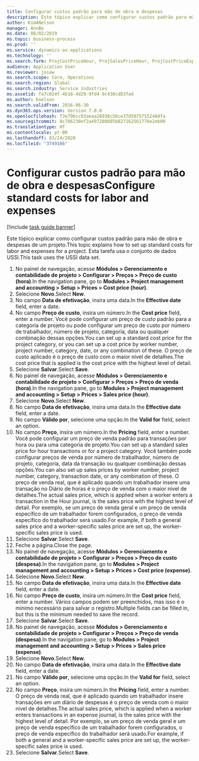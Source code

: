 ```yaml
---
title: Configurar custos padrão para mão de obra e despesas
description: Este tópico explicar como configurar custos padrão para mão de obra e despesas de um projeto.
author: KimANelson
manager: AnnBe
ms.date: 08/02/2019
ms.topic: business-process
ms.prod: ''
ms.service: dynamics-ax-applications
ms.technology: ''
ms.search.form: ProjCostPriceHour, ProjSalesPriceHour, ProjCostPriceExpense, ProjSalesPriceCost
audience: Application User
ms.reviewer: josaw
ms.search.scope: Core, Operations
ms.search.region: Global
ms.search.industry: Service industries
ms.assetid: fa7c024f-4b18-4d29-9fd4-9c430cd83fad
ms.author: knelson
ms.search.validFrom: 2016-06-30
ms.dyn365.ops.version: Version 7.0.0
ms.openlocfilehash: f3e796cc03aeaa28938c56ce37d5075755248dfa
ms.sourcegitcommit: 8c786230ef2a497280885b827162561776e2eb00
ms.translationtype: HT
ms.contentlocale: pt-BR
ms.lasthandoff: 03/24/2020
ms.locfileid: "3749166"
---
```

# <a name="configure-standard-costs-for-labor-and-expenses"></a><span data-ttu-id="d9362-103">Configurar custos padrão para mão de obra e despesas</span><span class="sxs-lookup"><span data-stu-id="d9362-103">Configure standard costs for labor and expenses</span></span>

[!include [task guide banner](../../includes/task-guide-banner.md)]

<span data-ttu-id="d9362-104">Este tópico explicar como configurar custos padrão para mão de obra e despesas de um projeto.</span><span class="sxs-lookup"><span data-stu-id="d9362-104">This topic explains how to set up standard costs for labor and expenses for a project.</span></span> <span data-ttu-id="d9362-105">Esta tarefa usa o conjunto de dados USSI.</span><span class="sxs-lookup"><span data-stu-id="d9362-105">This task uses the USSI data set.</span></span>

1. <span data-ttu-id="d9362-106">No painel de navegação, acesse **Módulos > Gerenciamento e contabilidade de projeto > Configurar > Preços > Preço de custo (hora)**.</span><span class="sxs-lookup"><span data-stu-id="d9362-106">In the navigation pane, go to **Modules > Project management and accounting > Setup > Prices > Cost price (hour)**.</span></span>
2. <span data-ttu-id="d9362-107">Selecione **Novo**.</span><span class="sxs-lookup"><span data-stu-id="d9362-107">Select **New**.</span></span>
3. <span data-ttu-id="d9362-108">No campo **Data de efetivação**, insira uma data.</span><span class="sxs-lookup"><span data-stu-id="d9362-108">In the **Effective date** field, enter a date.</span></span>
4. <span data-ttu-id="d9362-109">No campo **Preço de custo**, insira um número.</span><span class="sxs-lookup"><span data-stu-id="d9362-109">In the **Cost price** field, enter a number.</span></span> <span data-ttu-id="d9362-110">Você pode configurar um preço de custo padrão para a categoria de projeto ou pode configurar um preço de custo por número de trabalhador, número de projeto, categoria, data ou qualquer combinação dessas opções.</span><span class="sxs-lookup"><span data-stu-id="d9362-110">You can set up a standard cost price for the project category, or you can set up a cost price by worker number, project number, category, date, or any combination of these.</span></span> <span data-ttu-id="d9362-111">O preço de custo aplicado é o preço de custo com o maior nível de detalhes.</span><span class="sxs-lookup"><span data-stu-id="d9362-111">The cost price that is applied is the cost price with the highest level of detail.</span></span>  
5. <span data-ttu-id="d9362-112">Selecione **Salvar**.</span><span class="sxs-lookup"><span data-stu-id="d9362-112">Select **Save**.</span></span>
6. <span data-ttu-id="d9362-113">No painel de navegação, acesse **Módulos > Gerenciamento e contabilidade de projeto > Configurar > Preços > Preço de venda (hora)**.</span><span class="sxs-lookup"><span data-stu-id="d9362-113">In the navigation pane, go to **Modules > Project management and accounting > Setup > Prices > Sales price (hour)**.</span></span>
7. <span data-ttu-id="d9362-114">Selecione **Novo**.</span><span class="sxs-lookup"><span data-stu-id="d9362-114">Select **New**.</span></span>
8. <span data-ttu-id="d9362-115">No campo **Data de efetivação**, insira uma data.</span><span class="sxs-lookup"><span data-stu-id="d9362-115">In the **Effective date** field, enter a date.</span></span>
9. <span data-ttu-id="d9362-116">No campo **Válido por**, selecione uma opção.</span><span class="sxs-lookup"><span data-stu-id="d9362-116">In the **Valid for** field, select an option.</span></span>
10. <span data-ttu-id="d9362-117">No campo **Preço**, insira um número.</span><span class="sxs-lookup"><span data-stu-id="d9362-117">In the **Pricing** field, enter a number.</span></span> <span data-ttu-id="d9362-118">Você pode configurar um preço de venda padrão para transações por hora ou para uma categoria de projeto.</span><span class="sxs-lookup"><span data-stu-id="d9362-118">You can set up a standard sales price for hour transactions or for a project category.</span></span> <span data-ttu-id="d9362-119">Você também pode configurar preços de venda por número de trabalhador, número de projeto, categoria, data da transação ou qualquer combinação dessas opções.</span><span class="sxs-lookup"><span data-stu-id="d9362-119">You can also set up sales prices by worker number, project number, category, transaction date, or any combination of these.</span></span> <span data-ttu-id="d9362-120">O preço de venda real, que é aplicado quando um trabalhador insere uma transação no Diário de horas é o preço de venda com o maior nível de detalhes.</span><span class="sxs-lookup"><span data-stu-id="d9362-120">The actual sales price, which is applied when a worker enters a transaction in the Hour journal, is the sales price with the highest level of detail.</span></span> <span data-ttu-id="d9362-121">Por exemplo, se um preço de venda geral e um preço de venda específico de um trabalhador forem configurados, o preço de venda específico do trabalhador será usado.</span><span class="sxs-lookup"><span data-stu-id="d9362-121">For example, if both a general sales price and a worker-specific sales price are set up, the worker-specific sales price is used.</span></span>  
11. <span data-ttu-id="d9362-122">Selecione **Salvar**.</span><span class="sxs-lookup"><span data-stu-id="d9362-122">Select **Save**.</span></span>
12. <span data-ttu-id="d9362-123">Feche a página.</span><span class="sxs-lookup"><span data-stu-id="d9362-123">Close the page.</span></span>
13. <span data-ttu-id="d9362-124">No painel de navegação, acesse **Módulos > Gerenciamento e contabilidade de projeto > Configurar > Preços > Preço de custo (despesa)**.</span><span class="sxs-lookup"><span data-stu-id="d9362-124">In the navigation pane, go to **Modules > Project management and accounting > Setup > Prices > Cost price (expense)**.</span></span>
14. <span data-ttu-id="d9362-125">Selecione **Novo**.</span><span class="sxs-lookup"><span data-stu-id="d9362-125">Select **New**.</span></span>
15. <span data-ttu-id="d9362-126">No campo **Data de efetivação**, insira uma data.</span><span class="sxs-lookup"><span data-stu-id="d9362-126">In the **Effective date** field, enter a date.</span></span>
16. <span data-ttu-id="d9362-127">No campo **Preço de custo**, insira um número.</span><span class="sxs-lookup"><span data-stu-id="d9362-127">In the **Cost price** field, enter a number.</span></span> <span data-ttu-id="d9362-128">Vários campos podem ser preenchidos, mas isso é o mínimo necessário para salvar o registro.</span><span class="sxs-lookup"><span data-stu-id="d9362-128">Multiple fields can be filled in, but this is the minimum needed to save the record.</span></span>  
17. <span data-ttu-id="d9362-129">Selecione **Salvar**.</span><span class="sxs-lookup"><span data-stu-id="d9362-129">Select **Save**.</span></span>
18. <span data-ttu-id="d9362-130">No painel de navegação, acesse **Módulos > Gerenciamento e contabilidade de projeto > Configurar > Preços > Preço de venda (despesa)**.</span><span class="sxs-lookup"><span data-stu-id="d9362-130">In the navigation pane, go to **Modules > Project management and accounting > Setup > Prices > Sales price (expense)**.</span></span>
19. <span data-ttu-id="d9362-131">Selecione **Novo**.</span><span class="sxs-lookup"><span data-stu-id="d9362-131">Select **New**.</span></span>
20. <span data-ttu-id="d9362-132">No campo **Data de efetivação**, insira uma data.</span><span class="sxs-lookup"><span data-stu-id="d9362-132">In the **Effective date** field, enter a date.</span></span>
21. <span data-ttu-id="d9362-133">No campo **Válido por**, selecione uma opção.</span><span class="sxs-lookup"><span data-stu-id="d9362-133">In the **Valid for** field, select an option.</span></span>
22. <span data-ttu-id="d9362-134">No campo **Preço**, insira um número.</span><span class="sxs-lookup"><span data-stu-id="d9362-134">In the **Pricing** field, enter a number.</span></span> <span data-ttu-id="d9362-135">O preço de venda real, que é aplicado quando um trabalhador insere transações em um diário de despesas é o preço de venda com o maior nível de detalhes.</span><span class="sxs-lookup"><span data-stu-id="d9362-135">The actual sales price, which is applied when a worker enters transactions in an expense journal, is the sales price with the highest level of detail.</span></span> <span data-ttu-id="d9362-136">Por exemplo, se um preço de venda geral e um preço de venda específico de um trabalhador forem configurados, o preço de venda específico do trabalhador será usado.</span><span class="sxs-lookup"><span data-stu-id="d9362-136">For example, if both a general and a worker-specific sales price are set up, the worker-specific sales price is used.</span></span>  
23. <span data-ttu-id="d9362-137">Selecione **Salvar**.</span><span class="sxs-lookup"><span data-stu-id="d9362-137">Select **Save**.</span></span>

